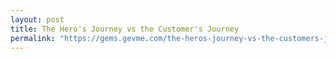 ```yaml
---
layout: post
title: The Hero's Journey vs the Customer's Journey
permalink: "https://gems.gevme.com/the-heros-journey-vs-the-customers-journey"
---
```

